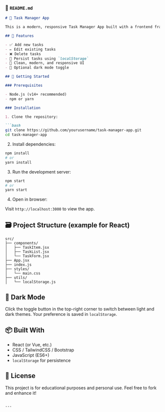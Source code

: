 ### 📄 `README.md`

```markdown
# 📝 Task Manager App

This is a modern, responsive Task Manager App built with a frontend framework (e.g., React, Vue). It allows users to manage their daily tasks with ease, supporting task creation, editing, deletion, and local storage persistence. A dark mode toggle is also available for better accessibility and user experience.

## 🔧 Features

- ✅ Add new tasks
- ✏️ Edit existing tasks
- ❌ Delete tasks
- 💾 Persist tasks using `localStorage`
- 🎨 Clean, modern, and responsive UI
- 🌙 Optional dark mode toggle

## 🚀 Getting Started

### Prerequisites

- Node.js (v14+ recommended)
- npm or yarn

### Installation

1. Clone the repository:

```bash
git clone https://github.com/yourusername/task-manager-app.git
cd task-manager-app
```

2. Install dependencies:

```bash
npm install
# or
yarn install
```

3. Run the development server:

```bash
npm start
# or
yarn start
```

4. Open in browser:

Visit `http://localhost:3000` to view the app.

## 🗃️ Project Structure (example for React)

```
src/
├── components/
│   ├── TaskItem.jsx
│   ├── TaskList.jsx
│   └── TaskForm.jsx
├── App.jsx
├── index.js
├── styles/
│   └── main.css
├── utils/
│   └── localStorage.js
```

## 🌌 Dark Mode

Click the toggle button in the top-right corner to switch between light and dark themes. Your preference is saved in `localStorage`.

## 📦 Built With

- React (or Vue, etc.)
- CSS / TailwindCSS / Bootstrap
- JavaScript (ES6+)
- `localStorage` for persistence

## 📄 License

This project is for educational purposes and personal use. Feel free to fork and enhance it!
```

---
